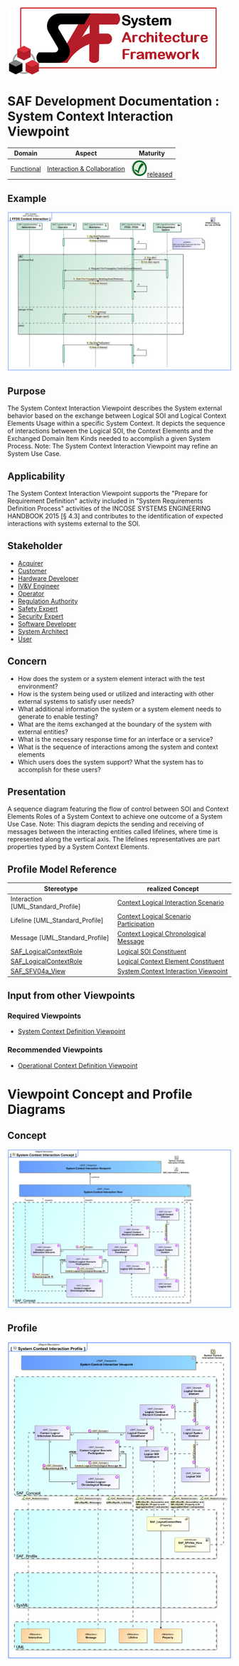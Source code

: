 ![System Architecture Framework](../../diagrams/Logo_SAF.png)
# SAF Development Documentation : System Context Interaction Viewpoint
|**Domain**|**Aspect**|**Maturity**|
| --- | --- | --- |
|[Functional](../../domains.md#Domain-Functional)|[Interaction & Collaboration](../../aspects.md#Aspect-Interaction-&-Collaboration)|![Released](../../diagrams/Symbol_confirmed.svg.png )[released](../../using-saf/maturity.md#released)|
## Example
![FFDS Context Interaction](../../diagrams/FFDS-Context-Interaction.svg)
## Purpose
The System Context Interaction Viewpoint describes the System external behavior based on the exchange between Logical SOI and Logical Context Elements Usage within a specific System Context. It depicts the sequence of interactions between the Logical SOI, the Context Elements and the Exchanged Domain Item Kinds needed to accomplish a given System Process. 
Note: The System Context Interaction Viewpoint may refine an System Use Case.
## Applicability
The System Context Interaction Viewpoint supports the "Prepare for Requirement Definition" activity included in "System Requirements Definition Process" activities of the INCOSE SYSTEMS ENGINEERING HANDBOOK 2015 [§ 4.3] and contributes to the identification of expected interactions with systems external to the SOI.
## Stakeholder
* [Acquirer](../../stakeholders.md#Acquirer)
* [Customer](../../stakeholders.md#Customer)
* [Hardware Developer](../../stakeholders.md#Hardware-Developer)
* [IV&V Engineer](../../stakeholders.md#IV&V-Engineer)
* [Operator](../../stakeholders.md#Operator)
* [Regulation Authority](../../stakeholders.md#Regulation-Authority)
* [Safety Expert](../../stakeholders.md#Safety-Expert)
* [Security Expert](../../stakeholders.md#Security-Expert)
* [Software Developer](../../stakeholders.md#Software-Developer)
* [System Architect](../../stakeholders.md#System-Architect)
* [User](../../stakeholders.md#User)
## Concern
* How does the system or a system element interact with the test environment?
* How is the system being used or utilized and interacting with other external systems to satisfy user needs?
* What additional information the system or a system element needs to generate to enable testing?
* What are the items exchanged at the boundary of the system with external entities?
* What is the necessary response time for an interface or a service?
* What is the sequence of interactions among the system and context elements
* Which users does the system support? What the system has to accomplish for these users?
## Presentation
A sequence diagram featuring the flow of control between SOI and Context Elements Roles of a System Context to achieve one outcome of a System Use Case. 
Note: This diagram depicts the sending and receiving of messages between the interacting entities called lifelines, where time is represented along the vertical axis. The lifelines representatives are part properties typed by a System Context Elements.

## Profile Model Reference
|Stereotype | realized Concept|
|---|---|
|Interaction [UML_Standard_Profile]|[Context Logical Interaction Scenario](../concept/concepts.md#Context-Logical-Interaction-Scenario)|
|Lifeline [UML_Standard_Profile]|[Context Logical Scenario Participation](../concept/concepts.md#Context-Logical-Scenario-Participation)|
|Message [UML_Standard_Profile]|[Context Logical Chronological Message](../concept/concepts.md#Context-Logical-Chronological-Message)|
|[SAF_LogicalContextRole](../../stereotypes.md#SAF_LogicalContextRole)|[Logical SOI Constituent](../concept/concepts.md#Logical-SOI-Constituent)|
|[SAF_LogicalContextRole](../../stereotypes.md#SAF_LogicalContextRole)|[Logical Context Element Constituent](../concept/concepts.md#Logical-Context-Element-Constituent)|
|[SAF_SFV04a_View](../../stereotypes.md#SAF_SFV04a_View)|[System Context Interaction Viewpoint](../concept/concepts.md#System-Context-Interaction-Viewpoint)|
## Input from other Viewpoints
### Required Viewpoints
* [System Context Definition Viewpoint](System-Context-Definition-Viewpoint.md)
### Recommended Viewpoints
* [Operational Context Definition Viewpoint](Operational-Context-Definition-Viewpoint.md)
# Viewpoint Concept and Profile Diagrams
## Concept
![System Context Interaction Concept](diagrams/System-Context-Interaction-Concept.svg)
## Profile
![System Context Interaction Profile](diagrams/System-Context-Interaction-Profile.svg)
